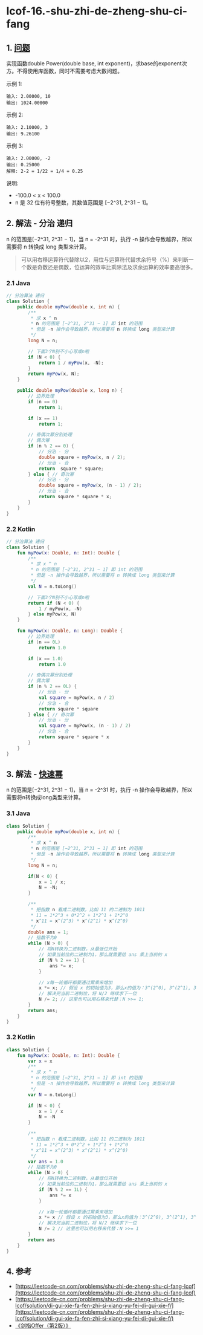 # lcof-16.-shu-zhi-de-zheng-shu-ci-fang

## 1. [问题](https://leetcode-cn.com/problems/shu-zhi-de-zheng-shu-ci-fang-lcof)

实现函数double Power\(double base, int exponent\)，求base的exponent次方。不得使用库函数，同时不需要考虑大数问题。

示例 1:

```text
输入: 2.00000, 10
输出: 1024.00000
```

示例 2:

```text
输入: 2.10000, 3
输出: 9.26100
```

示例 3:

```text
输入: 2.00000, -2
输出: 0.25000
解释: 2-2 = 1/22 = 1/4 = 0.25
```

说明:

* -100.0 &lt; x &lt; 100.0
* n 是 32 位有符号整数，其数值范围是 \[−2^31, 2^31 − 1\]。

## 2. 解法 - 分治 递归

n 的范围是\[−2^31, 2^31 − 1\]，当 n = -2^31 时，执行 -n 操作会导致越界，所以需要将 n 转换成 long 类型来计算。

> 可以用右移运算符代替除以2，用位与运算符代替求余符号（%）来判断一个数是奇数还是偶数，位运算的效率比乘除法及求余运算的效率要高很多。

### 2.1 Java

```java
// 分治算法 递归
class Solution {
    public double myPow(double x, int n) {
        /**
         * 求 x ^ n
         * n 的范围是 [−2^31, 2^31 − 1] 即 int 的范围
         * 但是 -n 操作会导致越界，所以需要将 n 转换成 long 类型来计算
         */
        long N = n;

        // 下面3个N别不小心写成n啦
        if (N < 0) {
            return 1 / myPow(x, -N);
        }
        return myPow(x, N);
    }

    public double myPow(double x, long n) {
        // 边界处理
        if (n == 0)
            return 1;

        if (x == 1)
            return 1;

        // 奇偶次幂分别处理
        // 偶次幂
        if (n % 2 == 0) {
            // 分治 - 分
            double square = myPow(x, n / 2);
            // 分治 - 合
            return  square * square;
        } else { // 奇次幂
            // 分治 - 分
            double square = myPow(x, (n - 1) / 2);
            // 分治 - 合
            return square * square * x;
        }
    }
}
```

### 2.2 Kotlin

```kotlin
// 分治算法 递归
class Solution {
    fun myPow(x: Double, n: Int): Double {
        /**
         * 求 x ^ n
         * n 的范围是 [−2^31, 2^31 − 1] 即 int 的范围
         * 但是 -n 操作会导致越界，所以需要将 n 转换成 long 类型来计算
         */
        val N = n.toLong()

        // 下面3个N别不小心写成n啦
        return if (N < 0) {
            1 / myPow(x, -N)
        } else myPow(x, N)
    }

    fun myPow(x: Double, n: Long): Double {
        // 边界处理
        if (n == 0L)
            return 1.0

        if (x == 1.0)
            return 1.0

        // 奇偶次幂分别处理
        // 偶次幂
        if (n % 2 == 0L) {
            // 分治 - 分
            val square = myPow(x, n / 2)
            // 分治 - 合
            return square * square
        } else { // 奇次幂
            // 分治 - 分
            val square = myPow(x, (n - 1) / 2)
            // 分治 - 合
            return square * square * x
        }
    }
}
```

## 3. 解法 - [快速幂](https://baike.baidu.com/item/%E5%BF%AB%E9%80%9F%E5%B9%82/5500243?fr=aladdin)

n 的范围是\[−2^31, 2^31 − 1\]，当 n = -2^31 时，执行 -n 操作会导致越界，所以需要将n转换成long类型来计算。

### 3.1 Java

```java
class Solution {
    public double myPow(double x, int n) {
        /**
         * 求 x ^ n
         * n 的范围是 [−2^31, 2^31 − 1] 即 int 的范围
         * 但是 -n 操作会导致越界，所以需要将 n 转换成 long 类型来计算
         */
        long N = n;

        if(N < 0) {
            x = 1 / x;
            N = -N;
        }

        /**
         * 把指数 n 看成二进制数，比如 11 的二进制为 1011
         * 11 = 1*2^3 + 0*2^2 + 1*2^1 + 1*2^0
         * x^11 = x^(2^3) * x^(2^1) * x^(2^0)
         */
        double ans = 1;
        // 指数不为0
        while (N > 0) {
            // 将N转换为二进制数，从最低位开始
            // 如果当前位的二进制为1，那么就需要给 ans 乘上当前的 x
            if (N % 2 == 1) {
                ans *= x;
            }

            // x每一轮循环都要通过累乘来增加
            x *= x; // 假设 x 的初始值为3，那么x的值为：3^(2^0), 3^(2^1), 3^(2^2) ...
            // 解决完当前二进制位，将 N/2 继续求下一位
            N /= 2; // 这里也可以用右移来代替：N >>= 1;
        }
        return ans;
    }
}
```

### 3.2 Kotlin

```kotlin
class Solution {
    fun myPow(x: Double, n: Int): Double {
        var x = x
        /**
         * 求 x ^ n
         * n 的范围是 [−2^31, 2^31 − 1] 即 int 的范围
         * 但是 -n 操作会导致越界，所以需要将 n 转换成 long 类型来计算
         */
        var N = n.toLong()

        if (N < 0) {
            x = 1 / x
            N = -N
        }

        /**
         * 把指数 n 看成二进制数，比如 11 的二进制为 1011
         * 11 = 1*2^3 + 0*2^2 + 1*2^1 + 1*2^0
         * x^11 = x^(2^3) * x^(2^1) * x^(2^0)
         */
        var ans = 1.0
        // 指数不为0
        while (N > 0) {
            // 将N转换为二进制数，从最低位开始
            // 如果当前位的二进制为1，那么就需要给 ans 乘上当前的 x
            if (N % 2 == 1L) {
                ans *= x
            }

            // x每一轮循环都要通过累乘来增加
            x *= x // 假设 x 的初始值为3，那么x的值为：3^(2^0), 3^(2^1), 3^(2^2) ...
            // 解决完当前二进制位，将 N/2 继续求下一位
            N /= 2 // 这里也可以用右移来代替：N >>= 1
        }
        return ans
    }
}
```

## 4. 参考

* [https://leetcode-cn.com/problems/shu-zhi-de-zheng-shu-ci-fang-lcof](https://leetcode-cn.com/problems/shu-zhi-de-zheng-shu-ci-fang-lcof)
* [https://leetcode-cn.com/problems/shu-zhi-de-zheng-shu-ci-fang-lcof/solution/di-gui-xie-fa-fen-zhi-si-xiang-yu-fei-di-gui-xie-f/](https://leetcode-cn.com/problems/shu-zhi-de-zheng-shu-ci-fang-lcof/solution/di-gui-xie-fa-fen-zhi-si-xiang-yu-fei-di-gui-xie-f/)
* [《剑指Offer（第2版）》](https://book.douban.com/subject/27008702/)

